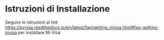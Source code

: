 # Istruzioni di Installazione

Seguire le istruzioni al link https://pyvisa.readthedocs.io/en/latest/faq/getting_nivisa.html#faq-getting-nivisa per installare NI-Visa